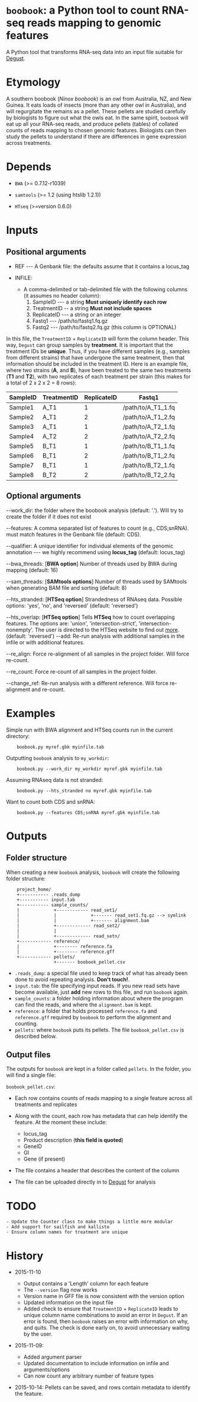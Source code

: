 # `boobook`: a Python tool to count RNA-seq reads mapping to genomic features
A Python tool that transforms RNA-seq data into an input file suitable for
[Degust](http://vicbioinformatics.com/degust/index.html).

# Etymology

A southern boobook (*Ninox boobook*) is an owl from Australia, NZ, and New Guinea.
It eats loads of insects (more than any other owl in Australia), and will
regurgitate the remains as a pellet. These pellets are studied carefully by
biologists to figure out what the owls eat. In the same spirit, `boobook` will
eat up all your RNA-seq reads, and produce pellets (tables) of collated counts
of reads mapping to chosen genomic features. Biologists can then study the pellets
to understand if there are differences in gene expression across treatments.

# Depends
* `BWA` (>= 0.7.12-r1039)

* `samtools` (>= 1.2 (using htslib 1.2.1))

* `HTseq` (>=version 0.6.0)

# Inputs

## Positional arguments
* REF --- A Genbank file: the defaults assume that it contains a locus_tag

* INFILE:

    * A comma-delimited or tab-delimited file with the following columns
    (it assumes no header column):
      1. SampleID --- a string **Must uniquely identify each row**
      2. TreatmentID -- a string **Must not include spaces**
      3. ReplicateID --- a string or an integer
      4. Fastq1 --- /path/to/fastq1.fq.gz
      5. Fastq2 --- /path/to/fastq2.fq.gz (this column is OPTIONAL)

In this file, the `TreatmentID` + `ReplicateID` will form the column header. This
way, `Degust` can group samples by **treatment**. It is important that the
treatment IDs be **unique**. Thus, if you have different samples (e.g., samples
from different strains) that have undergone the same treatment, then that
information should be included in the treatment ID. Here is an example file,
where two strains (**A**, and **B**), have been treated to the same two treatments
(**T1** and **T2**), with two replicates of each treatment per strain (this makes for a total of 2 x 2 x 2 = 8 rows):

|SampleID |TreatmentID|ReplicateID|Fastq1|
|---------|--------|----|------------------|
|Sample1  |A_T1    |1   |/path/to/A_T1_1.fq|
|Sample2  |A_T1    |2   |/path/to/A_T1_2.fq|
|Sample3  |A_T1    |1   |/path/to/A_T2_1.fq|
|Sample4  |A_T2    |2   |/path/to/A_T2_2.fq|
|Sample5  |B_T1    |1   |/path/to/B_T1_1.fq|
|Sample6  |B_T1    |2   |/path/to/B_T1_2.fq|
|Sample7  |B_T1    |1   |/path/to/B_T2_1.fq|
|Sample8  |B_T2    |2   |/path/to/B_T2_2.fq|


## Optional arguments
--work_dir: the folder where the boobook analysis (default: '.'). Will try to
            create the folder if it does not exist

--features: A comma separated list of features to count (e.g., CDS;snRNA). must
            match features in the Genbank file (default: CDS).

--qualifier: A unique identifier for individual elements of the genomic
             annotation --- we highly recommend using **locus_tag**
             (default: locus_tag)

--bwa_threads: [**BWA option**] Number of threads used by BWA during mapping
               (default: 16)

--sam_threads: [**SAMtools options**] Number of threads used by SAMtools when
               generating BAM file and sorting (default: 8)

--hts_stranded: [**HTSeq option**] Strandedness of RNAseq data. Possible options:
                'yes', 'no', and 'reversed' (default: 'reversed')

--hts_overlap: [**HTSeq option**] Tells **HTSeq** how to count overlapping features.
                The options are: 'union', 'intersection-strict', 'intersection-nonempty'.
                The user is directed to the HTSeq website to find out [more](http://www-huber.embl.de/users/anders/HTSeq/doc/count.html).
                (default: 'reversed')
--add: Re-run analysis with additional samples in the infile or with additional
        features.

--re_align: Force re-alignment of all samples in the project folder. Will force
            re-count.

--re_count: Force re-count of all samples in the project folder.

--change_ref: Re-run analysis with a different reference. Will force re-alignment
              and re-count.

# Examples

Simple run with BWA alignment and HTSeq counts run in the current directory:

        boobook.py myref.gbk myinfile.tab

Outputting `boobook` analysis to `my_workdir`:

        boobook.py --work_dir my_workdir myref.gbk myinfile.tab

Assuming RNAseq data is not stranded:

        boobook.py --hts_stranded no myref.gbk myinfile.tab

Want to count both CDS and  snRNA:

        boobook.py --features CDS;snRNA myref.gbk myinfile.tab

# Outputs

## Folder structure

When creating a new `boobook` analysis, `boobook` will create the following
folder structure:

        project_home/
        +----------- .reads_dump
        +----------- input.tab
        +----------- sample_counts/
        |             +------------ read_set1/
        |             |             +------- read_set1.fq.gz --> symlink
        |             |             +------- alignment.bam
        |             +------------- read_set2/
        |             |
        |             +------------- read_setn/
        +------------ reference/
        |             +-------- reference.fa
        |             +-------- reference.gff
        +------------ pellets/
                      +------- boobook_pellet.csv

* `.reads_dump`: a special file used to keep track of what has already been done
to avoid repeating analysis. **Don't touch!**.
* `input.tab`: the file specifying input reads. If you new read sets have become
available, just **add** new rows to this file, and run `boobook` again.
* `sample_counts`: a folder holding information about where the program can
find the reads, and where the `alignment.bam` is kept.
* `reference`: a folder that holds processed `reference.fa` and `reference.gff`
required by `boobook` to perform the alignment and counting.
* `pellets`: where `boobook` puts its pellets. The file `boobook_pellet.csv` is
described below.

## Output files

The outputs for `boobook` are kept in a folder called `pellets`. In the folder,
you will find a single file:

`boobook_pellet.csv`:

* Each row contains counts of reads mapping to a single feature across all
 treatments and replicates
* Along with the count, each row has metadata that can help identify the
feature. At the moment these include:
    - locus_tag
    - Product description (**this field is quoted**)
    - GeneID
    - GI
    - Gene (if present)


* The file contains a header that describes the content of the column
* The file can be uploaded directly in to
[Degust](http://vicbioinformatics.com/degust/index.html) for analysis

<!--
stats.text

    * some QC data
-->
# TODO
    - Update the Counter class to make things a little more modular
    - Add support for sailfish and kallisto
    - Ensure column names for treatment are unique

# History
* 2015-11-10
    - Output contains a 'Length' column for each feature
    - The `--version` flag now works
    - Version name in GFF file is now consistent with the version option
    - Updated information on the input file
    - Added check to ensure that `TreatmentID` + `ReplicateID` leads to unique
        column name combinations to avoid an error in `Degust`. If an error is
        found, then `boobook` raises an error with information on why, and quits.
        The check is done early on, to avoid unnecessary waiting by the user.

* 2015-11-09:
    - Added argument parser
    - Updated documentation to include information on infile and arguments/options
    - Can now count any arbitrary number of feature types


* 2015-10-14: Pellets can be saved, and rows contain metadata to identify the
feature.
